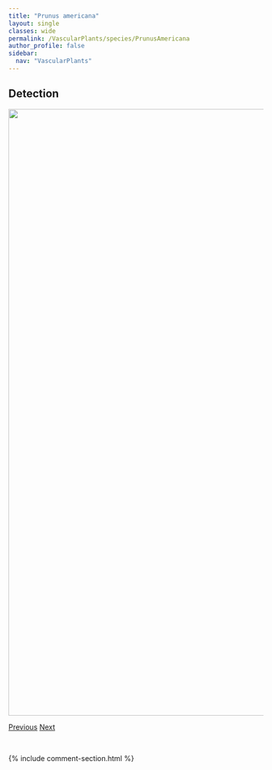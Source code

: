 ```yaml
---
title: "Prunus americana"
layout: single
classes: wide
permalink: /VascularPlants/species/PrunusAmericana
author_profile: false
sidebar:
  nav: "VascularPlants"
---
```


<h2>Detection</h2>

<a href="https://drive.google.com/uc?export=view&id=1fYeWSfQO5JoK4QDg4LSE2q-1nZCzQCCt">
<img src="https://drive.google.com/uc?export=view&id=1fYeWSfQO5JoK4QDg4LSE2q-1nZCzQCCt" height = "1200" width = "800">
</a>


<a href="/DevelopmentWebsite/VascularPlants/species/PrunellaVulgaris" class="pagination--pager" title="Prunella vulgaris">Previous</a> <a href="/DevelopmentWebsite/VascularPlants/species/PrunusPensylvanicaVirginiana" class="pagination--pager" title="Prunus pensylvanica/virginiana">Next</a>

<p>&nbsp;</p>

{% include comment-section.html %}
